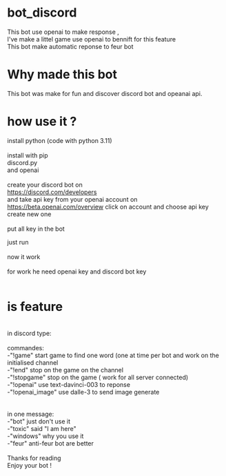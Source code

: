 # bot_discord

This bot use openai to make response , <br />
I've make a littel game use openai to bennift for this feature <br />
This bot make automatic reponse to feur bot <br />

# Why made this bot 

This bot was make for fun and discover discord bot and opeanai api. <br />


# how use it ? 

install python (code with python 3.11) <br />
<br />
install with pip <br />
discord.py <br />
and openai <br />
<br />
create your discord bot on<br />
https://discord.com/developers<br />
and take api key from your openai account on <br />
https://beta.openai.com/overview
click on account and choose api key <br />
create new one <br />
<br />
put all key in the bot <br />

just run <br />
<br />
now it work<br />
<br />
for work he need openai key and discord bot key<br />
<br />
# is feature <br />
<br />
in discord type: <br />
<br />
  commandes:<br />
    -"!game" start game to find one word (one at time per bot and work on the initialised channel<br />
    -"!end" stop on the game on the channel <br />
    -"!stopgame" stop on the game ( work for all server connected)<br />
    -"!openai" use text-davinci-003 to reponse <br />
    -"!openai_image" use dalle-3 to send image generate<br />
   <br />
  <br />
  in one message:  <br />
    -"bot" just don't use it <br />
    -"toxic" said "I am here"<br />
    -"windows" why you use it <br />
    -"feur" anti-feur bot are better<br />
    <br />
Thanks for reading<br />
Enjoy your bot !  <br />  
